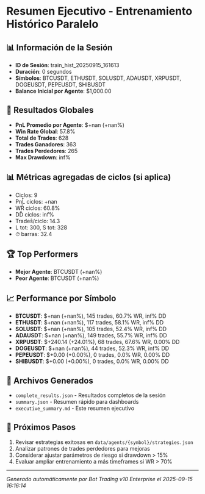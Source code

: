 # Resumen Ejecutivo - Entrenamiento Histórico Paralelo

## 📊 Información de la Sesión
- **ID de Sesión**: train_hist_20250915_161613
- **Duración**: 0 segundos
- **Símbolos**: BTCUSDT, ETHUSDT, SOLUSDT, ADAUSDT, XRPUSDT, DOGEUSDT, PEPEUSDT, SHIBUSDT
- **Balance Inicial por Agente**: $1,000.00

## 🎯 Resultados Globales
- **PnL Promedio por Agente**: $+nan (+nan%)
- **Win Rate Global**: 57.8%
- **Total de Trades**: 628
- **Trades Ganadores**: 363
- **Trades Perdedores**: 265
- **Max Drawdown**: inf%

## 📊 Métricas agregadas de ciclos (si aplica)
- Ciclos: 9
- PnL̄ ciclos: +nan
- WR̄ ciclos: 60.8%
- DD̄ ciclos: inf%
- Trades̄/ciclo: 14.3
- L tot: 300, S tot: 328
- ⏱̄ barras: 32.4


## 🏆 Top Performers
- **Mejor Agente**: BTCUSDT (+nan%)
- **Peor Agente**: BTCUSDT (+nan%)

## 📈 Performance por Símbolo
- **BTCUSDT**: $+nan (+nan%), 145 trades, 60.7% WR, inf% DD
- **ETHUSDT**: $+nan (+nan%), 117 trades, 58.1% WR, inf% DD
- **SOLUSDT**: $+nan (+nan%), 105 trades, 52.4% WR, inf% DD
- **ADAUSDT**: $+nan (+nan%), 149 trades, 55.7% WR, inf% DD
- **XRPUSDT**: $+240.14 (+24.01%), 68 trades, 67.6% WR, 0.00% DD
- **DOGEUSDT**: $+nan (+nan%), 44 trades, 52.3% WR, inf% DD
- **PEPEUSDT**: $+0.00 (+0.00%), 0 trades, 0.0% WR, 0.00% DD
- **SHIBUSDT**: $+0.00 (+0.00%), 0 trades, 0.0% WR, 0.00% DD

## 📁 Archivos Generados
- `complete_results.json` - Resultados completos de la sesión
- `summary.json` - Resumen rápido para dashboards
- `executive_summary.md` - Este resumen ejecutivo

## 🎯 Próximos Pasos
1. Revisar estrategias exitosas en `data/agents/{symbol}/strategies.json`
2. Analizar patrones de trades perdedores para mejoras
3. Considerar ajustar parámetros de riesgo si drawdown > 15%
4. Evaluar ampliar entrenamiento a más timeframes si WR > 70%

---
*Generado automáticamente por Bot Trading v10 Enterprise el 2025-09-15 16:16:14*
